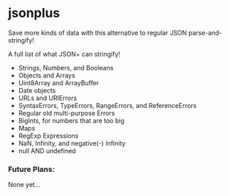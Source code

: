 # jsonplus
Save more kinds of data with this alternative to regular JSON parse-and-stringify!


A full list of what JSON+ can stringify!

* Strings, Numbers, and Booleans
* Objects and Arrays
* Uint8Array and ArrayBuffer
* Date objects
* URLs and URIErrors
* SyntaxErrors, TypeErrors, RangeErrors, and ReferenceErrors
* Regular old multi-purpose Errors
* BigInts, for numbers that are too big
* Maps
* RegExp Expressions
* NaN, Infinity, and negative(-) Infinity
* null AND undefined



### Future Plans:

None yet...
